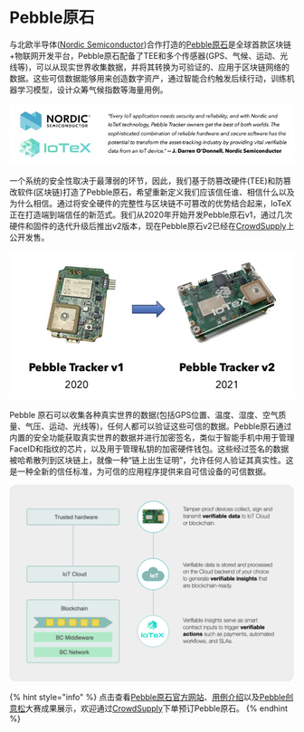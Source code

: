 # Pebble原石

与北欧半导体\([Nordic Semiconductor](https://www.nordicsemi.com/News/2020/02/IoTeXs-Cellular-IoT-based-tracker-delivers-environmental-and-condition-data-for-assets-in-transit)\)合作打造的[Pebble原石](https://iotex.io/pebble)是全球首款区块链+物联网开发平台，Pebble原石配备了TEE和多个传感器\(GPS、气候、运动、光线等\)，可以从现实世界收集数据，并将其转换为可验证的、应用于区块链网络的数据。这些可信数据能够用来创造数字资产，通过智能合约触发后续行动，训练机器学习模型，设计众筹气候指数等海量用例。

![](../.gitbook/assets/image%20%2846%29.png)

一个系统的安全性取决于最薄弱的环节，因此，我们基于防篡改硬件\(TEE\)和防篡改软件\(区块链\)打造了Pebble原石，希望重新定义我们应该信任谁、相信什么以及为什么相信。通过将安全硬件的完整性与区块链不可篡改的优势结合起来，IoTeX正在打造端到端信任的新范式。我们从2020年开始开发Pebble原石v1，通过几次硬件和固件的迭代升级后推出v2版本，现在Pebble原石v2已经在[CrowdSupply](https://www.crowdsupply.com/iotex/pebble-tracker)上公开发售。

![](../.gitbook/assets/image%20%2828%29.png)

Pebble 原石可以收集各种真实世界的数据\(包括GPS位置、温度、湿度、空气质量、气压、运动、光线等\)，任何人都可以验证这些可信的数据。Pebble原石通过内置的安全功能获取真实世界的数据并进行加密签名，类似于智能手机中用于管理FaceID和指纹的芯片，以及用于管理私钥的加密硬件钱包。这些经过签名的数据被哈希散列到区块链上，就像一种“链上出生证明”，允许任何人验证其真实性。这是一种全新的信任标准，为可信的应用程序提供来自可信设备的可信数据。

![](../.gitbook/assets/image%20%2815%29.png)

{% hint style="info" %}
点击查看[Pebble原石官方网站](https://iotex.io/pebble)、[用例介绍](https://medium.com/iotex/building-next-gen-use-cases-with-pebble-by-iotex-c61b5a3f66cb)以及[Pebble创意松](https://docs.google.com/presentation/d/1Qg9MBvcE8jLfBxivzsmQHNY0Q6Bhg2QS/edit#slide=id.p1)大赛成果展示，欢迎通过[CrowdSupply](https://www.crowdsupply.com/iotex/pebble-tracker)下单预订Pebble原石。
{% endhint %}

